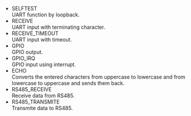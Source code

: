 - SELFTEST   
 UART function by loopback.   
- RECEIVE   
 UART input with terminating character.   
- RECEIVE_TIMEOUT   
 UART input with timeout.   
- GPIO   
 GPIO output.   
- GPIO_IRQ   
 GPIO input using interrupt.   
- ECHO   
 Converts the entered characters from uppercase to lowercase and from lowercase to uppercase and sends them back.   
- RS485_RECEIVE   
 Receive data from RS485.   
- RS485_TRANSMITE   
 Transmite data to RS485.   
